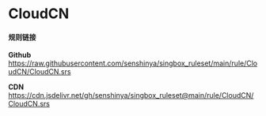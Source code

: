 # CloudCN

#### 规则链接

**Github**
https://raw.githubusercontent.com/senshinya/singbox_ruleset/main/rule/CloudCN/CloudCN.srs

**CDN**
https://cdn.jsdelivr.net/gh/senshinya/singbox_ruleset@main/rule/CloudCN/CloudCN.srs